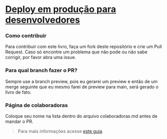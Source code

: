# [Deploy em produção para desenvolvedores](https://deployemproducao.dev)

### Como contribuir

Para contribuir com este livro, faça um fork deste repositório
e crie um Pull Request. Caso só encontre um problema que não pode
ou não sabe corrigir, por favor abra uma issue.

### Para qual branch fazer o PR? 

Sempre use a branch preview, pois eu gerarei um preview e então de um merge seguinte que eu mesmo farei de preview para main, será gerado o livro de fato.

### Página de colaboradoras

Coloque seu nome na lista dentro do arquivo colaboradoras.md antes de mandar o PR.

> Para mais informações acesse [este guia](https://deployemproducao.dev/como-colaborar/).